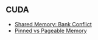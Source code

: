 ## CUDA
- [Shared Memory: Bank Conflict](docs/cuda/bank_conflict.md)
- [Pinned vs Pageable Memory](docs/cuda/pinned_memory.md)